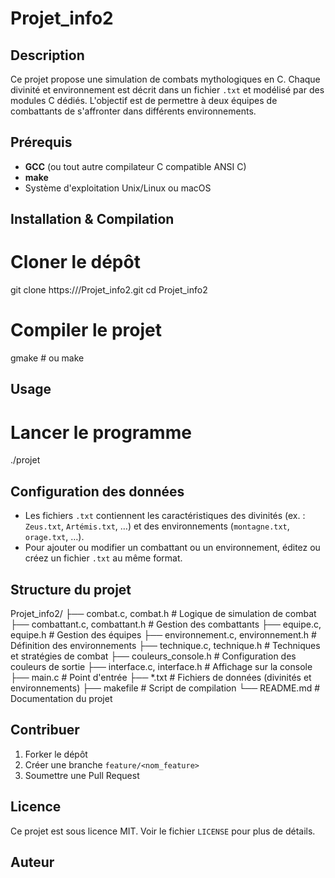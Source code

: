 # Projet_info2

## Description
Ce projet propose une simulation de combats mythologiques en C.
Chaque divinité et environnement est décrit dans un fichier `.txt` et modélisé par des modules C dédiés.
L'objectif est de permettre à deux équipes de combattants de s'affronter dans différents environnements.

## Prérequis
* **GCC** (ou tout autre compilateur C compatible ANSI C)
* **make**
* Système d'exploitation Unix/Linux ou macOS

## Installation & Compilation
# Cloner le dépôt
git clone https://<votre-repo>/Projet_info2.git
cd Projet_info2

# Compiler le projet
gmake # ou make


## Usage
# Lancer le programme
./projet


## Configuration des données
* Les fichiers `.txt` contiennent les caractéristiques des divinités (ex. : `Zeus.txt`, `Artémis.txt`, …) et des environnements (`montagne.txt`, `orage.txt`, …).
* Pour ajouter ou modifier un combattant ou un environnement, éditez ou créez un fichier `.txt` au même format.

## Structure du projet
Projet_info2/
├── combat.c, combat.h               # Logique de simulation de combat
├── combattant.c, combattant.h       # Gestion des combattants
├── equipe.c, equipe.h               # Gestion des équipes
├── environnement.c, environnement.h # Définition des environnements
├── technique.c, technique.h         # Techniques et stratégies de combat
├── couleurs_console.h               # Configuration des couleurs de sortie
├── interface.c, interface.h         # Affichage sur la console
├── main.c                           # Point d'entrée
├── *.txt                            # Fichiers de données (divinités et environnements)
├── makefile                         # Script de compilation
└── README.md                        # Documentation du projet

## Contribuer
1. Forker le dépôt 
2. Créer une branche `feature/<nom_feature>` 
3. Soumettre une Pull Request

## Licence
Ce projet est sous licence MIT. Voir le fichier `LICENSE` pour plus de détails.

## Auteur


